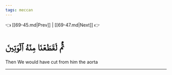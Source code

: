```yaml
---
tags: meccan
---
```


👈 [[69-45.md|Prev]] | [[69-47.md|Next]] 👉

# ثُمَّ لَقَطَعۡنَا مِنۡهُ ٱلۡوَتِينَ

Then We would have cut from him the aorta

---

